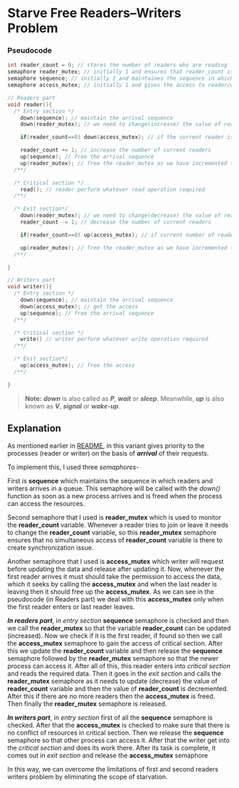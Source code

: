 # Starve Free Readers–Writers Problem

### **Pseudocode**
```cpp
int reader_count = 0; // stores the number of readers who are reading
semaphore reader_mutex; // initially 1 and ensures that reader_count is changed with proper synchronization
semaphore sequence; // initially 1 and maintaines the sequence in which reader and writer arrives
semaphore access_mutex; // initially 1 and gives the access to reader/writer

// Readers part
void reader(){
  /* Entry section */
    down(sequence); // maintain the arrival sequence
    down(reader_mutex); // we need to change(increase) the value of reader_count

    if(reader_count==0) down(access_mutex); // if the current reader is the first one get the access of resources

    reader_count += 1; // increase the number of current readers
    up(sequence); // free the arrival sequence
    up(reader_mutex); // free the reader_mutex as we have incremented the reader_count
  /**/

  /* Critical section */
    read(); // reader perform whatever read operation required
  /**/

  /* Exit section*/
    down(reader_mutex); // we need to change(decrease) the value of reader_count
    reader_count -= 1; // decrease the number of current readers

    if(reader_count==0) up(access_mutex); // if current number of reader is 0 free the access of resources

    up(reader_mutex); // free the reader_mutex as we have incremented the reader_count
  /**/

}

// Writers part
void writer(){
  /* Entry section */
    down(sequence); // maintain the arrival sequence
    down(access_mutex); // get the access
    up(sequence); // free the arrival sequence
  /**/

  /* Critical section */
    write() // writer perform whatever write operation required
  /**/

  /* Exit section*/
    up(access_mutex); // free the access
  /**/

}
```
> **Note:** ***down*** is also called as ***P***, ***wait*** or ***sleep***. Meanwhile, ***up*** is also known as ***V***, ***signal*** or ***wake-up***.

## Explanation
As mentioned earlier in [README](./README.md), in this variant gives priority to the processes (reader or writer) on the basis of ***arrival*** of their requests. 

To implement this, I used three *semaphores*- 

First is **sequence** which maintains the sequence in which readers and writers arrives in a queue. This semaphore will be called with the *down()* function as soon as a new process arrives and is freed when the process can access the resources. 

Second semaphore that I used is **reader_mutex** which is used to monitor the **reader_count** variable. Whenever a reader tries to join or leave it needs to change the **reader_count** variable, so this **reader_mutex** semaphore ensures that no simultaneous access of **reader_count** variable is there to create synchronization issue. 

Another semaphore that I used is **access_mutex** which writer will request before updating the data and release after updating it. Now, whenever the first reader arrives it must should take the permission to access the data, which it seeks by calling the **access_mutex** and when the last reader is leaving then it should free up the **access_mutex**. As we can see in the pseudocode (in Readers part) we deal with this **access_mutex** only when the first reader enters or last reader leaves. 

***In readers part***, in *entry section* **sequence** semaphore is checked and then we call the **reader_mutex** so that the variable **reader_count** can be updated (increased). Now we check if it is the first reader, if found so then we call the **access_mutex** semaphore to gain the access of critical section. After this we update the **reader_count** variable and then release the **sequence** semaphore followed by the **reader_mutex** semaphore so that the newer process can access it. After all of this, this reader enters into *critical section* and reads the required data. Then it goes in the *exit section* and calls the **reader_mutex** semaphore as it needs to update (decrease) the value of **reader_count** variable and then the value of **reader_count** is decremented. After this if there are no more readers then the **access_mutex** is freed. Then finally the **reader_mutex** semaphore is released.

***In writers part***, in *entry section* first of all the **sequence** semaphore is checked. After that the **access_mutex** is checked to make sure that there is no conflict of resources in critical section. Then we release the **sequence** semaphore so that other process can access it. After that the writer get into the *critical section* and does its work there. After its task is complete, it comes out in *exit section* and release the **access_mutex** semaphore

In this way, we can overcome the limitations of first and second readers writers problem by eliminating the scope of starvation.